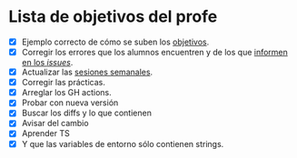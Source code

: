 Lista de objetivos del profe
============================

- [x] Ejemplo correcto de cómo se suben los [objetivos](JJ.md).
- [x] Corregir los errores que los alumnos encuentren y de los que [informen en los *issues*](https://github.com/JJ/IV16-17/issues).
- [x] Actualizar las [sesiones semanales](../sesiones).
- [x] Corregir las prácticas.
- [x] Arreglar los GH actions.
- [x] Probar con nueva versión
- [x] Buscar los diffs y lo que contienen
- [x] Avisar del cambio
- [x] Aprender TS
- [x] Y que las variables de entorno sólo contienen strings.

